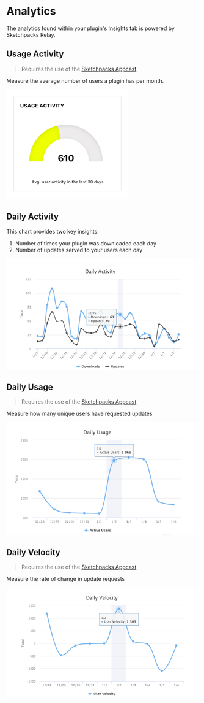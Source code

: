# Analytics

The analytics found within your plugin's Insights tab is powered by Sketchpacks Relay.

## Usage Activity

> Requires the use of the [Sketchpacks Appcast](./publishing/appcast.md)

Measure the average number of users a plugin has per month.

![](/gitbook/images/usage_activity_gauge.png)

## Daily Activity

This chart provides two key insights:

1. Number of times your plugin was downloaded each day
2. Number of updates served to your users each day

![](/gitbook/images/daily_activity_chart.png)

## Daily Usage

> Requires the use of the [Sketchpacks Appcast](./publishing/appcast.md)

Measure how many unique users have requested updates

![](/gitbook/images/daily_usage_chart.png)

## Daily Velocity

> Requires the use of the [Sketchpacks Appcast](./publishing/appcast.md)

Measure the rate of change in update requests

![](/gitbook/images/daily_velocity_chart.png)




